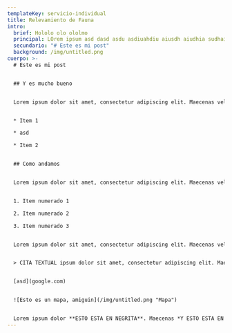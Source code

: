 ```yaml
---
templateKey: servicio-individual
title: Relevamiento de Fauna
intro:
  brief: Hololo olo ololmo
  principal: LOrem ipsum asd dasd asdu asdiuahdiu aiusdh aiudhia sudhai dda sdauyd asd
  secundario: "# Este es mi post"
  background: /img/untitled.png
cuerpo: >-
  # Este es mi post


  ## Y es mucho bueno


  Lorem ipsum dolor sit amet, consectetur adipiscing elit. Maecenas vel sem vitae nisl fringilla semper. Nunc sed ligula gravida, tristique felis eget, vulputate leo. Cras sit amet sapien vitae nisl luctus auctor at a justo. Vestibulum euismod magna sit amet venenatis molestie. Fusce a tincidunt turpis, a ultrices nunc. Praesent euismod tempor elit et viverra. Curabitur tempor vitae arcu a malesuada. Nullam commodo arcu nec ultrices porttitor. Nunc posuere pellentesque lobortis. Proin rutrum sollicitudin dapibus. Morbi tristique ac augue eu suscipit. Aliquam in mi id ipsum imperdiet egestas sit amet sit amet tellus. Nam interdum vel purus nec vehicula. Nunc vehicula metus at mauris ullamcorper, a facilisis diam consectetur. Curabitur pharetra sem nec semper pellentesque. In hac habitasse platea dictumst.


  * Item 1

  * asd

  * Item 2


  ## Como andamos


  Lorem ipsum dolor sit amet, consectetur adipiscing elit. Maecenas vel sem vitae nisl fringilla semper. Nunc sed ligula gravida, tristique felis eget, vulputate leo. Cras sit amet sapien vitae nisl luctus auctor at a justo. Vestibulum euismod magna sit amet venenatis molestie. Fusce a tincidunt turpis, a ultrices nunc. Praesent euismod tempor elit et viverra. Curabitur tempor vitae arcu a malesuada. Nullam commodo arcu nec ultrices porttitor. Nunc posuere pellentesque lobortis. Proin rutrum sollicitudin dapibus. Morbi tristique ac augue eu suscipit. Aliquam in mi id ipsum imperdiet egestas sit amet sit amet tellus. Nam interdum vel purus nec vehicula. Nunc vehicula metus at mauris ullamcorper, a facilisis diam consectetur. Curabitur pharetra sem nec semper pellentesque. In hac habitasse platea dictumst.


  1. Item numerado 1

  2. Item numerado 2

  3. Item numerado 3


  Lorem ipsum dolor sit amet, consectetur adipiscing elit. Maecenas vel sem vitae nisl fringilla semper. Nunc sed ligula gravida, tristique felis eget, vulputate leo. Cras sit amet sapien vitae nisl luctus auctor at a justo. Vestibulum euismod magna sit amet venenatis molestie. Fusce a tincidunt turpis, a ultrices nunc. Praesent euismod tempor elit et viverra. Curabitur tempor vitae arcu a malesuada. Nullam commodo arcu nec ultrices porttitor. Nunc posuere pellentesque lobortis. Proin rutrum sollicitudin dapibus. Morbi tristique ac augue eu suscipit. Aliquam in mi id ipsum imperdiet egestas sit amet sit amet tellus. Nam interdum vel purus nec vehicula. Nunc vehicula metus at mauris ullamcorper, a facilisis diam consectetur. Curabitur pharetra sem nec semper pellentesque. In hac habitasse platea dictumst.


  > CITA TEXTUAL ipsum dolor sit amet, consectetur adipiscing elit. Maecenas vel sem vitae nisl fringilla semper. Nunc sed ligula gravida, tristique felis eget, vulputate leo. Cras sit amet sapien vitae nisl luctus auctor at a justo. Vestibulum euismod magna sit amet venenatis molestie. Fusce a tincidunt turpis, a ultrices nunc. Praesent euismod tempor elit et viverra. Curabitur tempor vitae arcu a malesuada. Nullam commodo arcu nec ultrices porttitor. Nunc posuere pellentesque lobortis. Proin rutrum sollicitudin dapibus. Morbi tristique ac augue eu suscipit. Aliquam in mi id ipsum imperdiet egestas sit amet sit amet tellus. Nam interdum vel purus nec vehicula. Nunc vehicula metus at mauris ullamcorper, a facilisis diam consectetur. Curabitur pharetra sem nec semper pellentesque. In hac habitasse platea dictumst.


  [asd](google.com)


  ![Esto es un mapa, amiguin](/img/untitled.png "Mapa")


  Lorem ipsum dolor **ESTO ESTA EN NEGRITA**. Maecenas *Y ESTO ESTA EN ITALICS*. Nunc sed ligula gravida, tristique felis eget, vulputate leo. Cras sit amet sapien vitae nisl luctus auctor at a justo. Vestibulum euismod magna sit amet venenatis molestie. ***ESTO ESTA EN AMBOS UACHOOOOOOOO***. Praesent euismod tempor elit et viverra. Curabitur tempor vitae arcu a malesuada. Nullam commodo arcu nec ultrices porttitor. Nunc posuere pellentesque lobortis. Proin rutrum sollicitudin dapibus. Morbi tristique ac augue eu suscipit. Aliquam in mi id ipsum imperdiet egestas sit amet sit amet tellus. Nam interdum vel purus nec vehicula. Nunc vehicula metus at mauris ullamcorper, a facilisis diam consectetur. Curabitur pharetra sem nec semper pellentesque. In hac habitasse platea dictumst.
---
```

